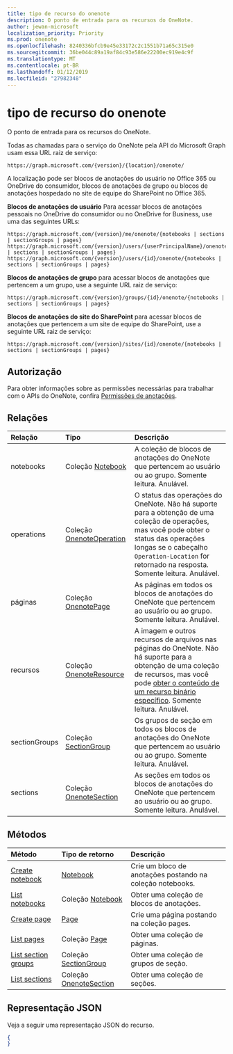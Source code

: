 ```yaml
---
title: tipo de recurso do onenote
description: O ponto de entrada para os recursos do OneNote.
author: jewan-microsoft
localization_priority: Priority
ms.prod: onenote
ms.openlocfilehash: 8240336bfcb9e45e33172c2c1551b71a65c315e0
ms.sourcegitcommit: 36be044c89a19af84c93e586e22200ec919e4c9f
ms.translationtype: MT
ms.contentlocale: pt-BR
ms.lasthandoff: 01/12/2019
ms.locfileid: "27982348"
---
```

# <a name="onenote-resource-type"></a>tipo de recurso do onenote

O ponto de entrada para os recursos do OneNote.

Todas as chamadas para o serviço do OneNote pela API do Microsoft Graph usam essa URL raiz de serviço:

```
https://graph.microsoft.com/{version}/{location}/onenote/ 
```

A localização pode ser blocos de anotações do usuário no Office 365 ou OneDrive do consumidor, blocos de anotações de grupo ou blocos de anotações hospedado no site de equipe do SharePoint no Office 365. 

**Blocos de anotações do usuário** Para acessar blocos de anotações pessoais no OneDrive do consumidor ou no OneDrive for Business, use uma das seguintes URLs:

```
https://graph.microsoft.com/{version}/me/onenote/{notebooks | sections | sectionGroups | pages} 
https://graph.microsoft.com/{version}/users/{userPrincipalName}/onenote/{notebooks | sections | sectionGroups | pages} 
https://graph.microsoft.com/{version}/users/{id}/onenote/{notebooks | sections | sectionGroups | pages} 
```

**Blocos de anotações de grupo** para acessar blocos de anotações que pertencem a um grupo, use a seguinte URL raiz de serviço:

```
https://graph.microsoft.com/{version}/groups/{id}/onenote/{notebooks | sections | sectionGroups | pages} 
```
**Blocos de anotações do site do SharePoint** para acessar blocos de anotações que pertencem a um site de equipe do SharePoint, use a seguinte URL raiz de serviço:

```
https://graph.microsoft.com/{version}/sites/{id}/onenote/{notebooks | sections | sectionGroups | pages} 
```
## <a name="authorization"></a>Autorização

Para obter informações sobre as permissões necessárias para trabalhar com o APIs do OneNote, confira [Permissões de anotações](/graph/permissions-reference#notes-permissions).


## <a name="relationships"></a>Relações
| Relação | Tipo   |Descrição|
|:---------------|:--------|:----------|
|notebooks|Coleção [Notebook](notebook.md)|A coleção de blocos de anotações do OneNote que pertencem ao usuário ou ao grupo. Somente leitura. Anulável.|
|operations|Coleção [OnenoteOperation](onenoteoperation.md) |O status das operações do OneNote. Não há suporte para a obtenção de uma coleção de operações, mas você pode obter o status das operações longas se o cabeçalho `Operation-Location` for retornado na resposta. Somente leitura. Anulável.|
|páginas|Coleção [OnenotePage](page.md)|As páginas em todos os blocos de anotações do OneNote que pertencem ao usuário ou ao grupo.  Somente leitura. Anulável.|
|recursos|Coleção [OnenoteResource](resource.md) |A imagem e outros recursos de arquivos nas páginas do OneNote. Não há suporte para a obtenção de uma coleção de recursos, mas você pode [obter o conteúdo de um recurso binário específico](resource.md). Somente leitura. Anulável.|
|sectionGroups|Coleção [SectionGroup](sectiongroup.md)|Os grupos de seção em todos os blocos de anotações do OneNote que pertencem ao usuário ou ao grupo.  Somente leitura. Anulável.|
|sections|Coleção [OnenoteSection](section.md)|As seções em todos os blocos de anotações do OneNote que pertencem ao usuário ou ao grupo.  Somente leitura. Anulável.|

## <a name="methods"></a>Métodos

| Método           | Tipo de retorno    |Descrição|
|:---------------|:--------|:----------|
|[Create notebook](../api/onenote-post-notebooks.md) |[Notebook](notebook.md)| Crie um bloco de anotações postando na coleção notebooks.|
|[List notebooks](../api/onenote-list-notebooks.md) |Coleção [Notebook](notebook.md)| Obter uma coleção de blocos de anotações.|
|[Create page](../api/onenote-post-pages.md) |[Page](page.md)| Crie uma página postando na coleção pages.|
|[List pages](../api/onenote-list-pages.md) |Coleção [Page](page.md)| Obter uma coleção de páginas.|
|[List section groups](../api/onenote-list-sectiongroups.md) |Coleção [SectionGroup](sectiongroup.md)| Obter uma coleção de grupos de seção.|
|[List sections](../api/onenote-list-sections.md) |Coleção [OnenoteSection](section.md)| Obter uma coleção de seções.|


## <a name="json-representation"></a>Representação JSON
Veja a seguir uma representação JSON do recurso.
<!--{
  "blockType": "resource",
  "baseType": "microsoft.graph.entity",
  "@odata.type": "microsoft.graph.onenote"
}-->
``` json
{
}
```

<!-- uuid: 8fcb5dbc-d5aa-4681-8e31-b001d5168d79
2015-10-25 14:57:30 UTC -->
<!-- {
  "type": "#page.annotation",
  "description": "onenote resource",
  "keywords": "",
  "section": "documentation",
  "tocPath": ""
}-->

